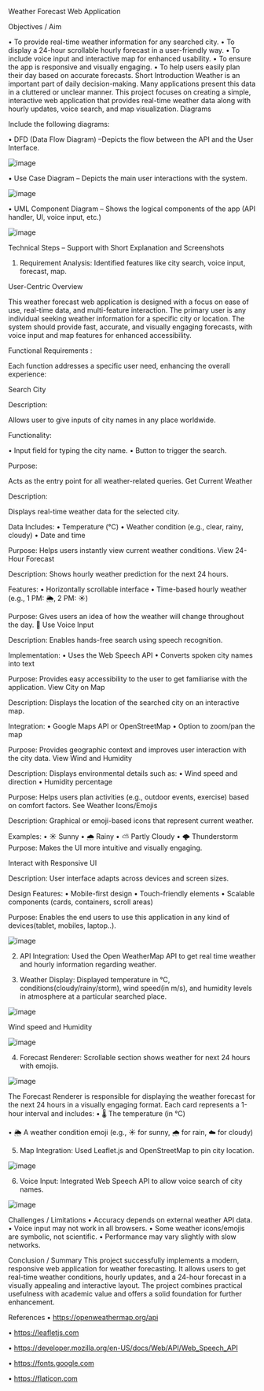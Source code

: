 Weather Forecast Web Application

Objectives / Aim

•	To provide real-time weather information for any searched city.
•	To display a 24-hour scrollable hourly forecast in a user-friendly way.
•	To include voice input and interactive map for enhanced usability.
•	To ensure the app is responsive and visually engaging.
•	To help users easily plan their day based on accurate forecasts.
Short Introduction
Weather is an important part of daily decision-making. Many applications present this data in a cluttered or unclear manner. This project focuses on creating a simple, interactive web application that provides real-time weather data along with hourly updates, voice search, and map visualization. 
Diagrams

Include the following diagrams:

•	DFD (Data Flow Diagram) –Depicts the flow between the API and the User Interface.

![image](https://github.com/user-attachments/assets/ff2f830f-90b6-496b-9dea-12d133503bdd)


 

•	Use Case Diagram – Depicts the main user interactions with the system.

![image](https://github.com/user-attachments/assets/41919487-0f9c-4de3-8f86-5388ed5e29ec)

 
•	UML Component Diagram – Shows the logical components of the app (API handler, UI, voice input, etc.)

![image](https://github.com/user-attachments/assets/889d75e9-d632-43d8-823e-18694dcaa878)

 
Technical Steps – Support with Short Explanation and Screenshots

1.	Requirement Analysis: Identified features like city search, voice input, forecast, map.
   
User-Centric Overview

This weather forecast web application is designed with a focus on ease of use, real-time data, and multi-feature interaction. The primary user is any individual seeking weather information for a specific city or location. The system should provide fast, accurate, and visually engaging forecasts, with voice input and map features for enhanced accessibility.

 Functional Requirements :
 
Each function addresses a specific user need, enhancing the overall experience:

Search City

Description:

Allows user to give inputs of city names in any place worldwide.

Functionality:

•	Input field for typing the city name.
•	Button to trigger the search.

Purpose:

Acts as the entry point for all weather-related queries.
Get Current Weather

Description:

Displays real-time weather data for the selected city.

Data Includes:
•	Temperature (°C)
•	Weather condition (e.g., clear, rainy, cloudy)
•	Date and time

Purpose:
Helps users instantly view current weather conditions.
View 24-Hour Forecast

Description:
Shows hourly weather prediction for the next 24 hours.

Features:
•	Horizontally scrollable interface
•	Time-based hourly weather (e.g., 1 PM: 🌦️, 2 PM: ☀️)

Purpose:
Gives users an idea of how the weather will change throughout the day.
 🎤 Use Voice Input
 
Description:
Enables hands-free search using speech recognition.

Implementation:
•	Uses the Web Speech API
•	Converts spoken city names into text

Purpose:
Provides easy accessibility to the user to get familiarise with the application.
 View City on Map
 
Description:
Displays the location of the searched city on an interactive map.

Integration:
•	Google Maps API or OpenStreetMap
•	Option to zoom/pan the map

Purpose:
Provides geographic context and improves user interaction with the city data.
View Wind and Humidity

Description:
Displays environmental details such as:
•	Wind speed and direction
•	Humidity percentage

Purpose:
Helps users plan activities (e.g., outdoor events, exercise) based on comfort factors.
See Weather Icons/Emojis

Description:
Graphical or emoji-based icons that represent current weather.

Examples:
•	☀️ Sunny
•	🌧️ Rainy
•	⛅ Partly Cloudy
•	🌩️ Thunderstorm
Purpose:
Makes the UI more intuitive and visually engaging.

Interact with Responsive UI

Description:
User interface adapts across devices and screen sizes.

Design Features:
•	Mobile-first design
•	Touch-friendly elements
•	Scalable components (cards, containers, scroll areas)

Purpose:
	Enables the end users to use this application in any kind of devices(tablet, mobiles, laptop..).

![image](https://github.com/user-attachments/assets/10304fa3-27c5-4a42-b785-f9d069083b35)

 

2.	API Integration:
Used the Open WeatherMap API to get real time weather and hourly information regarding weather.

3.	Weather Display: 
Displayed temperature in °C, conditions(cloudy/rainy/storm), wind speed(in m/s), and humidity levels in atmosphere at a particular searched place. 

 ![image](https://github.com/user-attachments/assets/76914931-536e-4eaf-8547-a9091b181dd3)


Wind speed and Humidity

![image](https://github.com/user-attachments/assets/e17feb19-7ed3-40ff-8613-56c513622752)

 

4.	Forecast Renderer: Scrollable section shows weather for next 24 hours with emojis.

 ![image](https://github.com/user-attachments/assets/420310d5-1816-4af5-8449-b6b14a20ecd0)


The Forecast Renderer is responsible for displaying the weather forecast for the next 24 hours in a visually engaging format. Each card represents a 1-hour interval and includes:
•	🌡️ The temperature (in °C)

•	🌦️ A weather condition emoji (e.g., ☀️ for sunny, 🌧️ for rain, ☁️ for cloudy)

5.	Map Integration:
   Used Leaflet.js and OpenStreetMap to pin city location.

 ![image](https://github.com/user-attachments/assets/9499030f-dc6a-419c-8cd0-a3c8f451c949)


6.	Voice Input: Integrated Web Speech API to allow voice search of city names.

![image](https://github.com/user-attachments/assets/866b4cfc-806e-4409-9165-286fa18650d5)

 
Challenges / Limitations
•	Accuracy depends on external weather API data.
•	Voice input may not work in all browsers.
•	Some weather icons/emojis are symbolic, not scientific.
•	Performance may vary slightly with slow networks.

Conclusion / Summary
This project successfully implements a modern, responsive web application for weather forecasting. It allows users to get real-time weather conditions, hourly updates, and a 24-hour forecast in a visually appealing and interactive layout. The project combines practical usefulness with academic value and offers a solid foundation for further enhancement.

References
•	https://openweathermap.org/api

•	https://leafletjs.com

•	https://developer.mozilla.org/en-US/docs/Web/API/Web_Speech_API

•	https://fonts.google.com

•	https://flaticon.com
